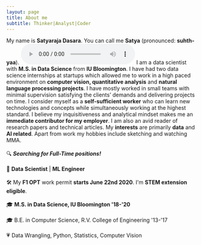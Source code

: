 ```yaml
---
layout: page
title: About me
subtitle: Thinker|Analyst|Coder
---
```

My name is **Satyaraja Dasara**. You can call me **Satya** (pronounced: **suhth-yaa**).
<audio controls>
  <source src="name_pronunciation.mp4a" type="audio/mp4">
  Your browser does not support the audio element.
</audio>
I am a data scientist with **M.S. in Data Science** from **IU Bloomington**. I have had two data science internships at startups which allowed me to work in a high paced environment on **computer vision, quantitative analysis** and **natural language processing projects**. I have mostly worked in small teams with minimal supervision satisfying the clients’ demands and delivering projects on time. I consider myself as a **self-sufficient worker** who can learn new technologies and concepts while simultaneously working at the highest standard. I believe my inquisitiveness and analytical mindset makes me an **immediate contributor for my employer**. I am also an avid reader of research papers and technical articles. My **interests** are primarily **data** and **AI related**. Apart from work my hobbies include sketching and watching MMA. <br />
<br />
🔍 ***Searching for Full-Time positions!*** <br />
<br />
💼 **Data Scientist** | **ML Engineer** <br />
<br />
🛠 My **F1 OPT** work permit **starts June 22nd 2020**. I'm **STEM extension eligible**. <br />
<br />
🎓 **M.S. in Data Science, IU Bloomington '18-'20**  <br />
<br />
🎓 B.E. in Computer Science, R.V. College of Engineering '13-'17 <br />
<br />
💗 Data Wrangling, Python, Statistics, Computer Vision <br />
<br />
